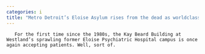 ```yaml
---
categories: i
title: "Metro Detroit’s Eloise Asylum rises from the dead as worldclass haunted attraction"
---
```


      
      

      
       For the first time since the 1980s, the Kay Beard Building at Westland’s sprawling former Eloise Psychiatric Hospital campus is once again accepting patients. Well, sort of.
    
